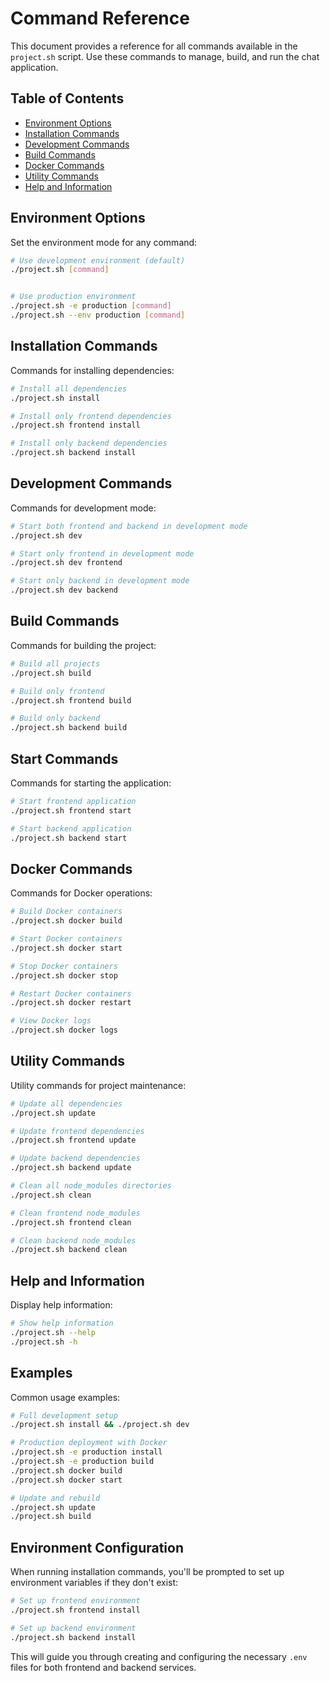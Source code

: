 # Command Reference

This document provides a reference for all commands available in the `project.sh` script. Use these commands to manage, build, and run the chat application.

## Table of Contents

- [Environment Options](#environment-options)
- [Installation Commands](#installation-commands)
- [Development Commands](#development-commands)
- [Build Commands](#build-commands)
- [Docker Commands](#docker-commands)
- [Utility Commands](#utility-commands)
- [Help and Information](#help-and-information)

## Environment Options

Set the environment mode for any command:

```bash
# Use development environment (default)
./project.sh [command]


# Use production environment
./project.sh -e production [command]
./project.sh --env production [command]
```

## Installation Commands

Commands for installing dependencies:

```bash
# Install all dependencies
./project.sh install

# Install only frontend dependencies
./project.sh frontend install

# Install only backend dependencies
./project.sh backend install
```

## Development Commands

Commands for development mode:

```bash
# Start both frontend and backend in development mode
./project.sh dev

# Start only frontend in development mode
./project.sh dev frontend

# Start only backend in development mode
./project.sh dev backend
```

## Build Commands

Commands for building the project:

```bash
# Build all projects
./project.sh build

# Build only frontend
./project.sh frontend build

# Build only backend
./project.sh backend build
```

## Start Commands

Commands for starting the application:

```bash
# Start frontend application
./project.sh frontend start

# Start backend application
./project.sh backend start
```

## Docker Commands

Commands for Docker operations:

```bash
# Build Docker containers
./project.sh docker build

# Start Docker containers
./project.sh docker start

# Stop Docker containers
./project.sh docker stop

# Restart Docker containers
./project.sh docker restart

# View Docker logs
./project.sh docker logs
```

## Utility Commands

Utility commands for project maintenance:

```bash
# Update all dependencies
./project.sh update

# Update frontend dependencies
./project.sh frontend update

# Update backend dependencies
./project.sh backend update

# Clean all node_modules directories
./project.sh clean

# Clean frontend node_modules
./project.sh frontend clean

# Clean backend node_modules
./project.sh backend clean
```

## Help and Information

Display help information:

```bash
# Show help information
./project.sh --help
./project.sh -h
```

## Examples

Common usage examples:

```bash
# Full development setup
./project.sh install && ./project.sh dev

# Production deployment with Docker
./project.sh -e production install
./project.sh -e production build
./project.sh docker build
./project.sh docker start

# Update and rebuild
./project.sh update
./project.sh build
```

## Environment Configuration

When running installation commands, you'll be prompted to set up environment variables if they don't exist:

```bash
# Set up frontend environment
./project.sh frontend install

# Set up backend environment
./project.sh backend install
```

This will guide you through creating and configuring the necessary `.env` files for both frontend and backend services.

